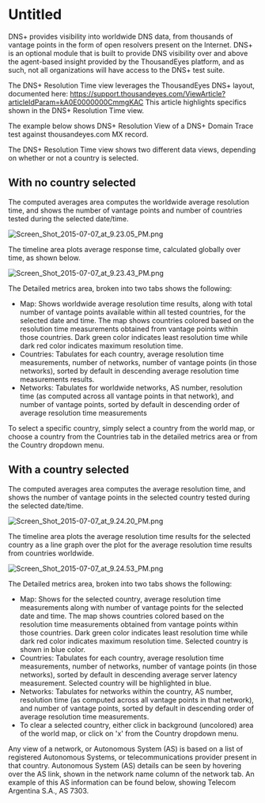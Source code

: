 # Untitled

DNS+ provides visibility into worldwide DNS data, from thousands of vantage points in the form of open resolvers present on the Internet.  DNS+ is an optional module that is built to provide DNS visibility over and above the agent-based insight provided by the ThousandEyes platform, and as such, not all organizations will have access to the DNS+ test suite.  

The DNS+ Resolution Time view leverages the ThousandEyes DNS+ layout, documented here: https://support.thousandeyes.com/ViewArticle?articleIdParam=kA0E0000000CmmgKAC  This article highlights specifics shown in the DNS+ Resolution Time view.

The example below shows DNS+ Resolution View of a DNS+ Domain Trace test against thousandeyes.com MX record.

The DNS+ Resolution Time view shows two different data views, depending on whether or not a country is selected.

## With no country selected

The computed averages area computes the worldwide average resolution time, and shows the number of vantage points and number of countries tested during the selected date/time. 

![Screen\_Shot\_2015-07-07\_at\_9.23.05\_PM.png](https://thousandeyes--c.na98.content.force.com/servlet/rtaImage?eid=ka044000000UJh3&feoid=00NE0000006OT0r&refid=0EME0000000DWap)

The timeline area plots average response time, calculated globally over time, as shown below.

![Screen\_Shot\_2015-07-07\_at\_9.23.43\_PM.png](https://thousandeyes--c.na98.content.force.com/servlet/rtaImage?eid=ka044000000UJh3&feoid=00NE0000006OT0r&refid=0EME0000000DWan)

The Detailed metrics area, broken into two tabs shows the following:

* Map: Shows worldwide average resolution time results, along with total number of vantage points available within all tested countries, for the selected date and time. The map shows countries colored based on the resolution time measurements obtained from vantage points within those countries. Dark green color indicates least resolution time while dark red color indicates maximum resolution time.
* Countries: Tabulates for each country, average resolution time measurements, number of networks, number of vantage points \(in those networks\), sorted by default in descending average resolution time measurements results.
* Networks: Tabulates for worldwide networks, AS number, resolution time \(as computed across all vantage points in that network\), and number of vantage points, sorted by default in descending order of average resolution time measurements

To select a specific country, simply select a country from the world map, or choose a country from the Countries tab in the detailed metrics area or from the Country dropdown menu.

## With a country selected

The computed averages area computes the average resolution time, and shows the number of vantage points in the selected country tested during the selected date/time. 

![Screen\_Shot\_2015-07-07\_at\_9.24.20\_PM.png](https://thousandeyes--c.na98.content.force.com/servlet/rtaImage?eid=ka044000000UJh3&feoid=00NE0000006OT0r&refid=0EME0000000DWam)

The timeline area plots the average resolution time results for the selected country as a line graph over the plot for the average resolution time results from countries worldwide.

![Screen\_Shot\_2015-07-07\_at\_9.24.53\_PM.png](https://thousandeyes--c.na98.content.force.com/servlet/rtaImage?eid=ka044000000UJh3&feoid=00NE0000006OT0r&refid=0EME0000000DWaL)

The Detailed metrics area, broken into two tabs shows the following:

* Map: Shows for the selected country, average resolution time measurements along with number of vantage points for the selected date and time. The map shows countries colored based on the resolution time measurements obtained from vantage points within those countries. Dark green color indicates least resolution time while dark red color indicates maximum resolution time. Selected country is shown in blue color.
* Countries: Tabulates for each country, average resolution time measurements, number of networks, number of vantage points \(in those networks\), sorted by default in descending average server latency measurement. Selected country will be highlighted in blue.
* Networks: Tabulates for networks within the country, AS number, resolution time \(as computed across all vantage points in that network\), and number of vantage points, sorted by default in descending order of average resolution time measurements.
* To clear a selected country, either click in background \(uncolored\) area of the world map, or click on 'x' from the Country dropdown menu.

Any view of a network, or Autonomous System \(AS\) is based on a list of registered Autonomous Systems, or telecommunications provider present in that country.  Autonomous System \(AS\) details can be seen by hovering over the AS link, shown in the network name column of the network tab.  An example of this AS information can be found below, showing Telecom Argentina S.A., AS 7303.

